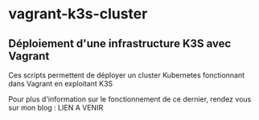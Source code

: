 # vagrant-k3s-cluster
## Déploiement d'une infrastructure K3S avec Vagrant

Ces scripts permettent de déployer un cluster Kubernetes fonctionnant dans Vagrant en exploitant K3S

Pour plus d'information sur le fonctionnement de ce dernier, rendez vous sur mon blog  : LIEN A VENIR
